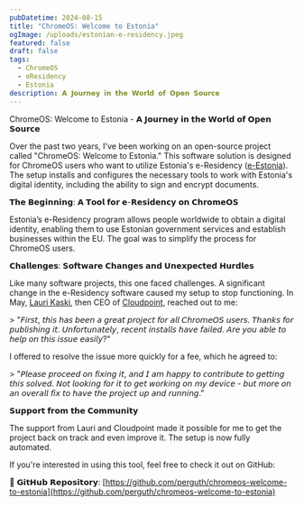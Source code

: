 ```yaml
---
pubDatetime: 2024-08-15
title: "ChromeOS: Welcome to Estonia"
ogImage: /uploads/estonian-e-residency.jpeg
featured: false
draft: false
tags:
  - ChromeOS
  - eResidency
  - Estonia
description: 𝗔 𝗝𝗼𝘂𝗿𝗻𝗲𝘆 𝗶𝗻 𝘁𝗵𝗲 𝗪𝗼𝗿𝗹𝗱 𝗼𝗳 𝗢𝗽𝗲𝗻 𝗦𝗼𝘂𝗿𝗰𝗲
---
```

ChromeOS: Welcome to Estonia - 𝗔 𝗝𝗼𝘂𝗿𝗻𝗲𝘆 𝗶𝗻 𝘁𝗵𝗲 𝗪𝗼𝗿𝗹𝗱 𝗼𝗳 𝗢𝗽𝗲𝗻 𝗦𝗼𝘂𝗿𝗰𝗲

Over the past two years, I've been working on an open-source project called "ChromeOS: Welcome to Estonia." This software solution is designed for ChromeOS users who want to utilize Estonia's e-Residency ([e-Estonia](https://www.linkedin.com/company/e-estonia/)). The setup installs and configures the necessary tools to work with Estonia's digital identity, including the ability to sign and encrypt documents.

𝗧𝗵𝗲 𝗕𝗲𝗴𝗶𝗻𝗻𝗶𝗻𝗴: 𝗔 𝗧𝗼𝗼𝗹 𝗳𝗼𝗿 𝗲-𝗥𝗲𝘀𝗶𝗱𝗲𝗻𝗰𝘆 𝗼𝗻 𝗖𝗵𝗿𝗼𝗺𝗲𝗢𝗦

Estonia’s e-Residency program allows people worldwide to obtain a digital identity, enabling them to use Estonian government services and establish businesses within the EU. The goal was to simplify the process for ChromeOS users.

𝗖𝗵𝗮𝗹𝗹𝗲𝗻𝗴𝗲𝘀: 𝗦𝗼𝗳𝘁𝘄𝗮𝗿𝗲 𝗖𝗵𝗮𝗻𝗴𝗲𝘀 𝗮𝗻𝗱 𝗨𝗻𝗲𝘅𝗽𝗲𝗰𝘁𝗲𝗱 𝗛𝘂𝗿𝗱𝗹𝗲𝘀

Like many software projects, this one faced challenges. A significant change in the e-Residency software caused my setup to stop functioning. In May, [Lauri Kaski](https://www.linkedin.com/in/laurikaski/), then CEO of [Cloudpoint](https://www.linkedin.com/company/cloudpoint-oy/), reached out to me:

\> "𝘍𝘪𝘳𝘴𝘵, 𝘵𝘩𝘪𝘴 𝘩𝘢𝘴 𝘣𝘦𝘦𝘯 𝘢 𝘨𝘳𝘦𝘢𝘵 𝘱𝘳𝘰𝘫𝘦𝘤𝘵 𝘧𝘰𝘳 𝘢𝘭𝘭 𝘊𝘩𝘳𝘰𝘮𝘦𝘖𝘚 𝘶𝘴𝘦𝘳𝘴. 𝘛𝘩𝘢𝘯𝘬𝘴 𝘧𝘰𝘳 𝘱𝘶𝘣𝘭𝘪𝘴𝘩𝘪𝘯𝘨 𝘪𝘵. 𝘜𝘯𝘧𝘰𝘳𝘵𝘶𝘯𝘢𝘵𝘦𝘭𝘺, 𝘳𝘦𝘤𝘦𝘯𝘵 𝘪𝘯𝘴𝘵𝘢𝘭𝘭𝘴 𝘩𝘢𝘷𝘦 𝘧𝘢𝘪𝘭𝘦𝘥. 𝘈𝘳𝘦 𝘺𝘰𝘶 𝘢𝘣𝘭𝘦 𝘵𝘰 𝘩𝘦𝘭𝘱 𝘰𝘯 𝘵𝘩𝘪𝘴 𝘪𝘴𝘴𝘶𝘦 𝘦𝘢𝘴𝘪𝘭𝘺?"

I offered to resolve the issue more quickly for a fee, which he agreed to:

\> "𝘗𝘭𝘦𝘢𝘴𝘦 𝘱𝘳𝘰𝘤𝘦𝘦𝘥 𝘰𝘯 𝘧𝘪𝘹𝘪𝘯𝘨 𝘪𝘵, 𝘢𝘯𝘥 𝘐 𝘢𝘮 𝘩𝘢𝘱𝘱𝘺 𝘵𝘰 𝘤𝘰𝘯𝘵𝘳𝘪𝘣𝘶𝘵𝘦 𝘵𝘰 𝘨𝘦𝘵𝘵𝘪𝘯𝘨 𝘵𝘩𝘪𝘴 𝘴𝘰𝘭𝘷𝘦𝘥. 𝘕𝘰𝘵 𝘭𝘰𝘰𝘬𝘪𝘯𝘨 𝘧𝘰𝘳 𝘪𝘵 𝘵𝘰 𝘨𝘦𝘵 𝘸𝘰𝘳𝘬𝘪𝘯𝘨 𝘰𝘯 𝘮𝘺 𝘥𝘦𝘷𝘪𝘤𝘦 - 𝘣𝘶𝘵 𝘮𝘰𝘳𝘦 𝘰𝘯 𝘢𝘯 𝘰𝘷𝘦𝘳𝘢𝘭𝘭 𝘧𝘪𝘹 𝘵𝘰 𝘩𝘢𝘷𝘦 𝘵𝘩𝘦 𝘱𝘳𝘰𝘫𝘦𝘤𝘵 𝘶𝘱 𝘢𝘯𝘥 𝘳𝘶𝘯𝘯𝘪𝘯𝘨."

𝗦𝘂𝗽𝗽𝗼𝗿𝘁 𝗳𝗿𝗼𝗺 𝘁𝗵𝗲 𝗖𝗼𝗺𝗺𝘂𝗻𝗶𝘁𝘆

The support from Lauri and Cloudpoint made it possible for me to get the project back on track and even improve it. The setup is now fully automated.

If you're interested in using this tool, feel free to check it out on GitHub:

🔗 𝗚𝗶𝘁𝗛𝘂𝗯 𝗥𝗲𝗽𝗼𝘀𝗶𝘁𝗼𝗿𝘆: [https://github.com/perguth/chromeos-welcome-to-estonia](https://github.com/perguth/chromeos-welcome-to-estonia)